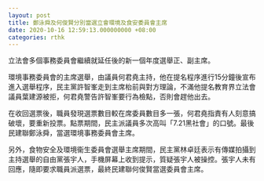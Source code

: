 ```yaml
---
layout: post
title: 鄭泳舜及何俊賢分別當選立會環境及食安委員會主席
date: 2020-10-16 12:59:13.000000000 +08:00
categories: rthk
---
```


立法會多個事務委員會繼續就延任後的新一個年度選舉正、副主席。

環境事務委員會的主席選舉，由議員何君堯主持，他在提名程序進行15分鐘後宣布進入選舉程序，民主黨許智峯走到主席枱前與對方理論，不滿他提名教育界立法會議員葉建源被拒，何君堯警告許智峯要行為檢點，否則會趕他出去。

在收回選票後，職員發現選票數目較在席委員數目多一張，何君堯指責有人刻意搞破壞，要重新投票。點票期間，民主派議員多次高叫「7.21黑社會」的口號。最後民建聯鄭泳舜，當選環境事務委員會主席。

另外，食物安全及環境衞生委員會選舉主席期間，民主黨林卓廷表示有傳媒拍攝到主持選舉的自由黨張宇人，手機屏幕上收到提示，質疑張宇人被操控。張宇人未有回應，隨即要求職員派選票，最終民建聯何俊賢當選委員會主席。
